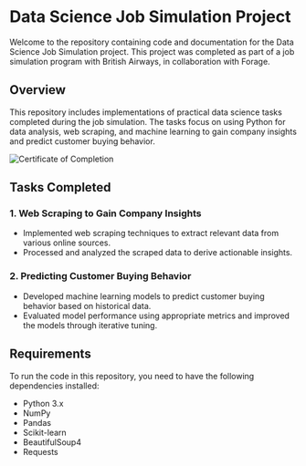 # Data Science Job Simulation Project

Welcome to the repository containing code and documentation for the Data Science Job Simulation project. This project was completed as part of a job simulation program with British Airways, in collaboration with Forage.

## Overview

This repository includes implementations of practical data science tasks completed during the job simulation. The tasks focus on using Python for data analysis, web scraping, and machine learning to gain company insights and predict customer buying behavior.

![Certificate of Completion](https://github.com/taharizvi-ai/British-airways-Data-Science-Job-Simulation-/blob/main/Certificate.png)


## Tasks Completed

### 1. Web Scraping to Gain Company Insights
- Implemented web scraping techniques to extract relevant data from various online sources.
- Processed and analyzed the scraped data to derive actionable insights.

### 2. Predicting Customer Buying Behavior
- Developed machine learning models to predict customer buying behavior based on historical data.
- Evaluated model performance using appropriate metrics and improved the models through iterative tuning.

## Requirements

To run the code in this repository, you need to have the following dependencies installed:

- Python 3.x
- NumPy
- Pandas
- Scikit-learn
- BeautifulSoup4
- Requests

